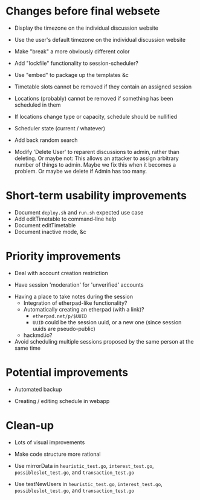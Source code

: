 # Changes before final websete

- Display the timezone on the individual discussion website

- Use the user's default timezone on the individual discussion website

- Make "break" a  more obviously different color

- Add "lockfile" functionality to session-scheduler?

- Use "embed" to package up the templates &c

- Timetable slots cannot be removed if they contain an assigned
session

- Locations (probably) cannot be removed if something has been
scheduled in them

- If locations change type or capacity, schedule should be nullified

- Scheduler state (current / whatever)

- Add back random search

- Modify 'Delete User' to reparent discussions to admin, rather than
  deleting.  Or maybe not: This allows an attacker to assign arbitrary
  number of things to admin.  Maybe we fix this when it becomes a
  problem.  Or maybe we delete if Admin has too many.

# Short-term usability improvements

* Document `deploy.sh` and `run.sh` expected use case
* Add editTimetable to command-line help
* Document editTimetable
* Document inactive mode, &c

# Priority improvements

* Deal with account creation restriction
 - Have session 'moderation' for 'unverified' accounts
* Having a place to take notes during the session
    * Integration of etherpad-like functionality?
    * Automatically creating an etherpad (with a link)?
  	    * `etherpad.net/p/$UUID`
	    * `UUID` could be the session uuid, or a new one (since session uuids are pseudo-public)
    * hackmd.io?
* Avoid scheduling multiple sessions proposed by the same person at the same time

# Potential improvements

* Automated backup

* Creating / editing schedule in webapp

# Clean-up

* Lots of visual improvements
* Make code structure more rational

* Use mirrorData in `heuristic_test.go`, `interest_test.go`,
  `possibleslot_test.go`, and `transaction_test.go`

* Use testNewUsers in `heuristic_test.go`, `interest_test.go`,
  `possibleslot_test.go`, and `transaction_test.go`

